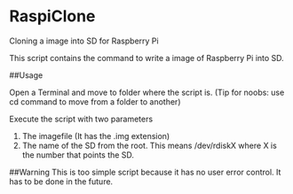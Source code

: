 # RaspiClone
Cloning a image into SD for Raspberry Pi

This script contains the command to write a image of Raspberry Pi into SD. 

##Usage

Open a Terminal and move to folder where the script is. (Tip for noobs: use cd command to move from a folder to another)

Execute the script with two parameters 
1. The imagefile (It has the .img extension)
2. The name of the SD from the root. This means /dev/rdiskX where X is the number that points the SD. 

##Warning
This is too simple script because it has no user error control. It has to be done in the future. 
